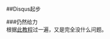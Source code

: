 ##Disqus起步  

###仍然给力  
根据[此教程](https://github.com/OpenMindClub/OMOOC.py/blob/master/support/Disqus_Setup.md)过一遍，又是完全没什么问题。
